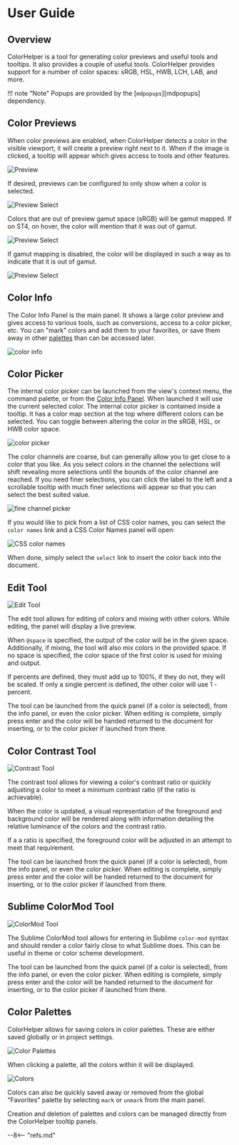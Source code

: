 # User Guide

## Overview

ColorHelper is a tool for generating color previews and useful tools and tooltips. It also provides a couple of useful
tools. ColorHelper provides support for a number of color spaces: sRGB, HSL, HWB, LCH, LAB, and more.

!!! note "Note"
    Popups are provided by the [`mdpopups`][mdpopups] dependency.

## Color Previews

When color previews are enabled, when ColorHelper detects a color in the visible viewport, it will create a preview
right next to it. When if the image is clicked, a tooltip will appear which gives access to tools and other features.

![Preview](images/example.png)

If desired, previews can be configured to only show when a color is selected.

![Preview Select](images/preview_select.png)

Colors that are out of preview gamut space (sRGB) will be gamut mapped. If on ST4, on hover, the color will mention that
it was out of gamut.

![Preview Select](images/gamut_mapped.png)

If gamut mapping is disabled, the color will be displayed in such a way as to indicate that it is out of gamut.

![Preview Select](images/out_of_gamut.png)

## Color Info

The Color Info Panel is the main panel. It shows a large color preview and gives access to various tools, such as
conversions, access to a color picker, etc. You can "mark" colors and add them to your favorites, or save them away
in other [palettes](#palette-panel) than can be accessed later.

![color info](images/color_info.png)

## Color Picker

The internal color picker can be launched from the view's context menu, the command palette, or from the
[Color Info Panel](#color_info).  When launched it will use the current selected color. The internal color picker is
contained inside a tooltip.  It has a color map section at the top where different colors can be selected. You can
toggle between altering the color in the sRGB, HSL, or HWB color space.

![color picker](images/color_picker.png)

The color channels are coarse, but can generally allow you to get close to a color that you like.  As you select colors
in the channel the selections will shift revealing more selections until the bounds of the color channel are reached. If
you need finer selections, you can click the label to the left and a scrollable tooltip with much finer selections will
appear so that you can select the best suited value.

![fine channel picker](images/fine_channel_picker.png)

If you would like to pick from a list of CSS color names, you can select the `color names` link and a CSS Color Names
panel will open:

![CSS color names](images/css_color_name_panel.png)

When done, simply select the `select` link to insert the color back into the document.

## Edit Tool

![Edit Tool](images/edit_tool.gif)

The edit tool allows for editing of colors and mixing with other colors. While editing, the panel will display a live
preview.

When `@space` is specified, the output of the color will be in the given space. Additionally, if mixing, the tool will
also mix colors in the provided space. If no space is specified, the color space of the first color is used for mixing
and output.

If percents are defined, they must add up to 100%, if they do not, they will be scaled. If only a single percent is
defined, the other color will use 1 - percent.

The tool can be launched from the quick panel (if a color is selected), from the info panel, or even the color picker.
When editing is complete, simply press enter and the color will be handed returned to the document for inserting, or
to the color picker if launched from there.

## Color Contrast Tool

![Contrast Tool](images/contrast_tool.gif)

The contrast tool allows for viewing a color's contrast ratio or quickly adjusting a color to meet a minimum contrast
ratio (if the ratio is achievable).

When the color is updated, a visual representation of the foreground and background color will be rendered along with
information detailing the relative luminance of the colors and the contrast ratio.

If a a ratio is specified, the foreground color will be adjusted in an attempt to meet that requirement.

The tool can be launched from the quick panel (if a color is selected), from the info panel, or even the color picker.
When editing is complete, simply press enter and the color will be handed returned to the document for inserting, or
to the color picker if launched from there.


## Sublime ColorMod Tool

![ColorMod Tool](images/colormod_tool.gif)

The Sublime ColorMod tool allows for entering in Sublime `color-mod` syntax and should render a color fairly close to
what Sublime does. This can be useful in theme or color scheme development.

The tool can be launched from the quick panel (if a color is selected), from the info panel, or even the color picker.
When editing is complete, simply press enter and the color will be handed returned to the document for inserting, or
to the color picker if launched from there.

## Color Palettes

ColorHelper allows for saving colors in color palettes. These are either saved globally or in project settings. 

![Color Palettes](images/color_palettes.png)

When clicking a palette, all the colors within it will be displayed.

![Colors](images/colors.png)

Colors can also be quickly saved away or removed from the global "Favorites" palette by selecting `mark` or `unmark`
from the main panel.

Creation and deletion of palettes and colors can be managed directly from the ColorHelper tooltip panels.

--8<-- "refs.md"
